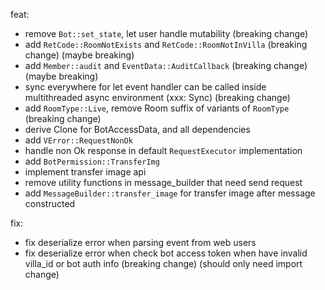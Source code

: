 feat:

- remove `Bot::set_state`, let user handle mutability (breaking change)
- add `RetCode::RoomNotExists` and `RetCode::RoomNotInVilla` (breaking change)
  (maybe breaking)
- add `Member::audit` and `EventData::AuditCallback` (breaking change)
  (maybe breaking)
- sync everywhere for let event handler can be called inside multithreaded async environment (xxx: Sync) (breaking
  change)
- add `RoomType::Live`, remove Room suffix of variants of `RoomType` (breaking change)
- derive Clone for BotAccessData, and all dependencies
- add `VError::RequestNonOk`
- handle non Ok response in default `RequestExecutor` implementation
- add `BotPermission::TransferImg`
- implement transfer image api
- remove utility functions in message_builder that need send request
- add `MessageBuilder::transfer_image` for transfer image after message constructed

fix:

- fix deserialize error when parsing event from web users
- fix deserialize error when check bot access token when have invalid villa_id or bot auth info (breaking change)
  (should only need import change)